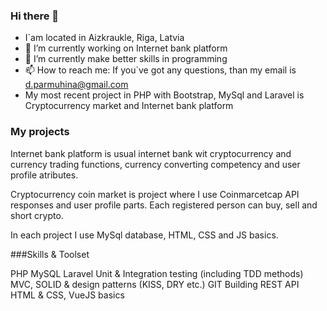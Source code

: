 ### Hi there 👋

- I`am located in Aizkraukle, Riga, Latvia
- 🔭 I’m currently working on Internet bank platform 
- 🌱 I’m currently make better skills in programming
- 📫 How to reach me: If you`ve got any questions, than my email is d.parmuhina@gmail.com
- My most recent project in PHP with Bootstrap, MySql and Laravel is Cryptocurrency market and Internet bank platform

### My projects

Internet bank platform is usual internet bank wit cryptocurrency and currency trading functions, currency converting competency and user profile atributes.

Cryptocurrency coin market is project where I use Coinmarcetcap API responses and user profile parts. Each registered person can buy, sell and short crypto.

In each project I use MySql database, HTML, CSS and JS basics.

###Skills & Toolset

PHP
MySQL
Laravel
Unit & Integration testing (including TDD methods)
MVC, SOLID & design patterns (KISS, DRY etc.)
GIT
Building REST API
HTML & CSS, VueJS basics
